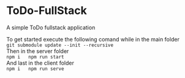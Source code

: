 # ToDo-FullStack
A simple ToDo fullstack application

To get started execute the following comand while in the main folder  
`git submodule update --init --recursive`  
Then in the server folder  
`
npm i  
npm run start
`  
And last in the client folder  
`
npm i  
npm run serve
`  
